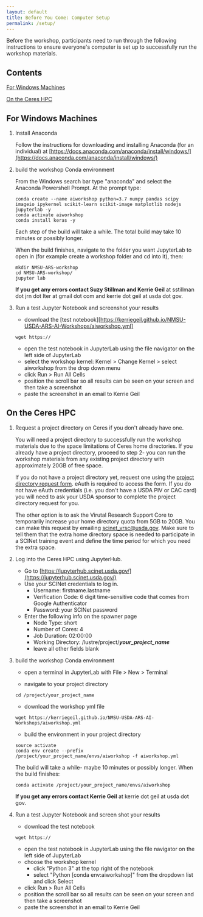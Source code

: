 ```yaml
---
layout: default
title: Before You Come: Computer Setup
permalink: /setup/
---
```



Before the workshop, participants need to run through the following instructions to ensure everyone's computer is set up to successfully run the workshop materials.

## Contents

[For Windows Machines](#for-windows-machines)

[On the Ceres HPC](#on-the-ceres-hpc)


## For Windows Machines
1) Install Anaconda

    Follow the instructions for downloading and installing Anaconda (for an individual) at [https://docs.anaconda.com/anaconda/install/windows/](https://docs.anaconda.com/anaconda/install/windows/)
    
2) build the workshop Conda environment

    From the Windows search bar type "anaconda" and select the Anaconda Powershell Prompt. At the prompt type:
    ```
    conda create --name aiworkshop python=3.7 numpy pandas scipy imageio ipykernel scikit-learn scikit-image matplotlib nodejs jupyterlab -y
    conda activate aiworkshop
    conda install keras -y
    ```
    
    Each step of the build will take a while. The total build may take 10 minutes or possibly longer. 
    
    When the build finishes, navigate to the folder you want JupyterLab to open in (for example create a workshop folder and cd into it), then:
    ```
    mkdir NMSU-ARS-workshop
    cd NMSU-ARS-workshop/
    jupyter lab
    ```
  
    **If you get any errors contact Suzy Stillman and Kerrie Geil** at sstillman dot jrn dot lter at gmail dot com and kerrie dot geil at usda dot gov.
        
3) Run a test Jupyter Notebook and screenshot your results  

      - download the [test notebook][https://kerriegeil.github.io/NMSU-USDA-ARS-AI-Workshops/aiworkshop.yml]
      ```
      wget https://
      ```
      - open the test notebook in JupyterLab using the file navigator on the left side of JupyterLab
      - select the workshop kernel: Kernel > Change Kernel > select aiworkshop from the drop down menu 
      - click Run > Run All Cells
      - position the scroll bar so all results can be seen on your screen and then take a screenshot
      - paste the screenshot in an email to Kerrie Geil
    

## On the Ceres HPC

1) Request a project directory on Ceres if you don't already have one.

    You will need a project directory to successfully run the workshop materials due to the space limitations of Ceres home directories. If you already have a project directory, proceed to step 2- you can run the workshop materials from any existing project directory with approximately 20GB of free space.
  
    If you do not have a project directory yet, request one using the [project directory request form](https://scinet.usda.gov/support/request-storage). eAuth is required to access the form. If you do not have eAuth credentials (i.e. you don't have a USDA PIV or CAC card) you will need to ask your USDA sponsor to complete the project directory request for you. 
  
    The other option is to ask the Virutal Research Support Core to temporarily increase your home directory quota from 5GB to 20GB. You can make this request by emailing scinet_vrsc@usda.gov. Make sure to tell them that the extra home directory space is needed to participate in a SCINet training event and define the time period for which you need the extra space.

2) Log into the Ceres HPC using JupyterHub.
    - Go to [https://jupyterhub.scinet.usda.gov/](https://jupyterhub.scinet.usda.gov/)
    - Use your SCINet credentials to log in.
      - Username: firstname.lastname 
      - Verification Code: 6 digit time-sensitive code that comes from Google Authenticator
      - Password: your SCINet password
    - Enter the following info on the spawner page
      - Node Type: short
      - Number of Cores: 4
      - Job Duration: 02:00:00
      - Working Directory: /lustre/project/***your_project_name***
      - leave all other fields blank

3) build the workshop Conda environment
    - open a terminal in JupyterLab with File > New > Terminal
  
    - navigate to your project directory
    ```
    cd /project/your_project_name
    ```
  
    - download the workshop yml file
    ```
    wget https://kerriegeil.github.io/NMSU-USDA-ARS-AI-Workshops/aiworkshop.yml
    ```
  
    - build the environment in your project directory
    ```
    source activate
    conda env create --prefix /project/your_project_name/envs/aiworkshop -f aiworkshop.yml
    ```
  
    The build will take a while- maybe 10 minutes or possibly longer. When the build finishes:
    ```
    conda activate /project/your_project_name/envs/aiworkshop
    ```
  
    **If you get any errors contact Kerrie Geil** at kerrie dot geil at usda dot gov.
  
  4) Run a test Jupyter Notebook and screen shot your results
      - download the test notebook
      ```
      wget https://
      ```
      - open the test notebook in JupyterLab using the file navigator on the left side of JupyterLab
      - choose the workshop kernel 
        - click "Python 3" at the top right of the notebook
        - select "Python [conda env:aiworkshop]" from the dropdown list and click Select
      - click Run > Run All Cells
      - position the scroll bar so all results can be seen on your screen and then take a screenshot
      - paste the screenshot in an email to Kerrie Geil



